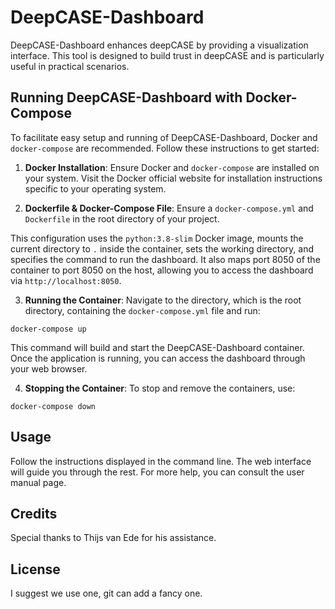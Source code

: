 
# DeepCASE-Dashboard

DeepCASE-Dashboard enhances deepCASE by providing a visualization interface. This tool is designed to build trust in deepCASE and is particularly useful in practical scenarios.

## Running DeepCASE-Dashboard with Docker-Compose

To facilitate easy setup and running of DeepCASE-Dashboard, Docker and `docker-compose` are recommended. Follow these instructions to get started:

1. **Docker Installation**: Ensure Docker and `docker-compose` are installed on your system. Visit the Docker official website for installation instructions specific to your operating system.

2. **Dockerfile & Docker-Compose File**: Ensure a `docker-compose.yml` and `Dockerfile` in the root directory of your project.

This configuration uses the `python:3.8-slim` Docker image, mounts the current directory to `.` inside the container, sets the working directory, and specifies the command to run the dashboard. It also maps port 8050 of the container to port 8050 on the host, allowing you to access the dashboard via `http://localhost:8050`.

3. **Running the Container**: Navigate to the directory, which is the root directory, containing the `docker-compose.yml` file and run:

```
docker-compose up
```

This command will build and start the DeepCASE-Dashboard container. Once the application is running, you can access the dashboard through your web browser.

4. **Stopping the Container**: To stop and remove the containers, use:

```
docker-compose down
```

## Usage

Follow the instructions displayed in the command line. The web interface will guide you through the rest. For more help, you can consult the user manual page. 

## Credits
Special thanks to Thijs van Ede for his assistance.

## License
I suggest we use one, git can add a fancy one.

